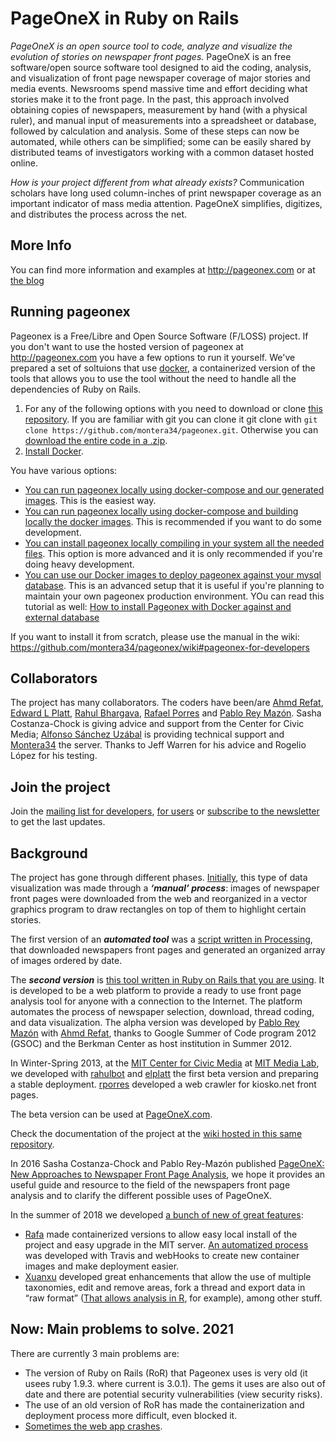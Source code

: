 PageOneX in Ruby on Rails
=========================

*PageOneX is an open source tool to code, analyze and visualize the evolution of stories on newspaper front pages.* PageOneX is an free software/open source software tool designed to aid the coding, analysis, and visualization of front page newspaper coverage of major stories and media events. Newsrooms spend massive time and effort deciding what stories make it to the front page.
In the past, this approach involved obtaining copies of newspapers, measurement by hand (with a physical ruler), and manual input of measurements into a spreadsheet or database, followed by calculation and analysis. Some of these steps can now be automated, while others can be simplified; some can be easily shared by distributed teams of investigators working with a common dataset hosted online.

*How is your project different from what already exists?* Communication scholars have long used column-inches of print newspaper coverage as an important indicator of mass media attention. PageOneX simplifies, digitizes, and distributes the process across the net.

More Info
---------

You can find more information and examples at http://pageonex.com or at [the blog](http://montera34.org/pageonex/)

Running pageonex
----------------

Pageonex is a Free/Libre and Open Source Software (F/LOSS) project. If you don't want to use the hosted version of pageonex at http://pageonex.com you have a few options to run it yourself. We've prepared a set of soltuions that use [docker](http://docker.com/), a containerized version of the tools that allows you to use the tool without the need to handle all the dependencies of Ruby on Rails.

1. For any of the following options with you need to download or clone [this repository](https://github.com/montera34/pageonex). If you are familiar with git you can clone it git clone with `git clone https://github.com/montera34/pageonex.git`. Otherwise you can [download the entire code in a .zip](https://github.com/montera34/pageonex/archive/refs/heads/master.zip).
2. [Install Docker](https://www.docker.com/get-started).

You have various options:

* [You can run pageonex locally using docker-compose and our generated images](doc/docker/running-pageonex-locally-with-docker-compose.md). This is the easiest way.
* [You can run pageonex locally using docker-compose and building locally the docker images](doc/docker/development-with-docker-compose.md). This is recommended if you want to do some development.
* [You can install pageonex locally compiling in your system all the needed files](doc/local-install.md). This option is more advanced and it is only recommended if you're doing heavy development.
* [You can use our Docker images to deploy pageonex against your mysql database](doc/docker/running-pageonex-in-your-environment.md). This is an advanced setup that it is useful if you're planning to maintain your own pageonex production environment. YOu can read this tutorial as well: [How to install Pageonex with Docker against and external database](https://github.com/montera34/pageonex/wiki/How-to-install-Pageonex-with-Docker-against-and-external-database)


If you want to install it from scratch, please use the manual in the wiki: https://github.com/montera34/pageonex/wiki#pageonex-for-developers


Collaborators
-------------

The project has many collaborators. The coders have been/are [Ahmd Refat](https://github.com/ahmdrefat), [Edward L Platt](https://github.com/elplatt), [Rahul Bhargava](https://github.com/rahulbot), [Rafael Porres](https://github.com/rporres) and [Pablo Rey Mazón](https://github.com/numeroteca). Sasha Costanza-Chock is giving advice and support from the Center for Civic Media; [Alfonso Sánchez Uzábal](http://skotperez.net/) is providing technical support and [Montera34](http://montera34.com/) the server. Thanks to Jeff Warren for his advice and Rogelio López for his testing.


Join the project
----------------

Join the [mailing list for developers](http://mailman.mit.edu/mailman/listinfo/pageonexdev), [for users](https://groups.google.com/forum/?fromgroups#!forum/pageonex) or [subscribe to the newsletter](http://montera34.org/pageonex/newsletter/) to get the last updates.


Background
----------

The project has gone through different phases. 
[Initially](http://civic.mit.edu/blog/pablo/analyzing-newspapers-front-pages), this type of data visualization was made through a ***‘manual’ process***: images of newspaper front pages were downloaded from the web and reorganized in a vector graphics program to draw rectangles on top of them to highlight certain stories.

The first version of an ***automated tool*** was a [script written in Processing](https://github.com/numeroteca/pageonex-processing)</a>, that downloaded newspapers front pages and generated an organized array of images ordered by date. 

The ***second version*** is [this tool written in Ruby on Rails that you are using](https://github.com/numeroteca/pageonex). It is developed to be a web platform to provide a ready to use front page analysis tool for anyone with a connection to the Internet. The platform automates the process of newspaper selection, download, thread coding, and data visualization. The alpha version was developed by [Pablo Rey Mazón](https://github.com/numeroteca) with [Ahmd Refat](https://github.com/ahmdrefat), thanks to Google Summer of Code program 2012 (GSOC) and the Berkman Center as host institution in Summer 2012.

In Winter-Spring 2013, at the [MIT Center for Civic Media](http://civic.mit.edu/) at [MIT Media Lab](http://media.mit.edu), we developed with [rahulbot](https://github.com/rahulbot) and [elplatt](https://github.com/elplatt) the first beta version and preparing a stable deployment. [rporres](https://github.com/rporres) developed a web crawler for kiosko.net front pages.

The beta version can be used at [PageOneX.com](http://pageonex.com/).

Check the documentation of the project at the [wiki hosted in this same repository](https://github.com/numeroteca/pageonex/wiki).

In 2016 Sasha Costanza-Chock and Pablo Rey-Mazón published [PageOneX: New Approaches to Newspaper Front Page Analysis](http://ijoc.org/index.php/ijoc/article/view/4442), we hope it provides an useful guide and resource to the field of the newspapers front page analysis and to clarify the different possible uses of PageOneX.

In the summer of 2018 we developed [a bunch of new of great features](https://blog.pageonex.com/2019/05/14/brand-new-features-edit-areas-fork-threads-multi-taxonomy/):

+ [Rafa](https://github.com/rporres) made containerized versions to allow easy local install of the project and easy upgrade in the MIT server. [An automatized process](https://github.com/montera34/pageonex/issues/230#issuecomment-492608930) was developed with Travis and webHooks to create new container images and make deployment easier. 
+ [Xuanxu](https://github.com/xuanxu) developed great enhancements that allow the use of multiple taxonomies, edit and remove areas, fork a thread and export data in “raw format” ([That allows analysis in R](https://code.montera34.com/numeroteca/pageonexR), for example), among other stuff. 


Now: Main problems to solve. 2021
------------------------

There are currently 3 main problems are:

+ The version of Ruby on Rails (RoR) that Pageonex uses is very old (it usees ruby 1.9.3. where current is 3.0.1). The gems it uses are also out of date and there are potential security vulnerabilities (view security risks).
+ The use of an old version of RoR has made the containerization and deployment process more difficult, even blocked it. 
+ [Sometimes the web app crashes](https://github.com/montera34/pageonex/issues/235).

